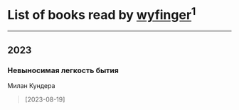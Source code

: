 # List of books read by [wyfinger](https://plus.google.com/u/0/112391692490886789680/)<sup>1</sup>
---

## 2023

### Невыносимая легкость бытия
Милан Кундера
> [2023-08-19] 



